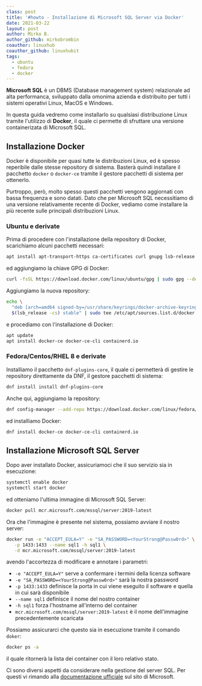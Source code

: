 ```yaml
---
class: post
title: '#howto - Installazione di Microsoft SQL Server via Docker'
date: 2021-03-22
layout: post
author: Mirko B.
author_github: mirkobrombin
coauthor: linuxhub
coauthor_github: linuxhubit
tags:
  - ubuntu  
  - fedora  
  - docker
---
```

**Microsoft SQL** è un DBMS (Database management system) relazionale ad alta performanca, sviluppato dalla omonima azienda e distribuito per tutti i sistemi operativi Linux, MacOS e Windows.

In questa guida vedremo come installarlo su qualsiasi distribuzione Linux tramite l'utilizzo di **Docker**, il quale ci permette di sfruttare una versione containerizata di Microsoft SQL.

## Installazione Docker
Docker è disponibile per quasi tutte le distribuzioni Linux, ed è spesso reperibile dalle stesse repository di sistema. Basterà quindi installare il pacchetto `docker` o `docker-ce` tramite il gestore pacchetti di sistema per ottenerlo.

Purtroppo, però, molto spesso questi pacchetti vengono aggiornati con bassa frequenza e sono datati. Dato che per Microsoft SQL necessitiamo di una versione relativamente recente di Docker, vediamo come installare la più recente sulle principali distribuzioni Linux.

### Ubuntu e derivate
Prima di procedere con l'installazione della repository di Docker, scarichiamo alcuni pacchetti necessari:

```bash
apt install apt-transport-https ca-certificates curl gnupg lsb-release
```

ed aggiungiamo la chiave GPG di Docker:

```bash
curl -fsSL https://download.docker.com/linux/ubuntu/gpg | sudo gpg --dearmor -o /usr/share/keyrings/docker-archive-keyring.gpg
```

Aggiungiamo la nuova repository:

```bash
echo \
  "deb [arch=amd64 signed-by=/usr/share/keyrings/docker-archive-keyring.gpg] https://download.docker.com/linux/ubuntu \
  $(lsb_release -cs) stable" | sudo tee /etc/apt/sources.list.d/docker.list > /dev/null
```

e procediamo con l'installazione di Docker:

```bash
apt update
apt install docker-ce docker-ce-cli containerd.io
```

### Fedora/Centos/RHEL 8 e derivate
Installiamo il pacchetto `dnf-plugins-core`, il quale ci permetterà di gestire le repository direttamente da DNF, il gestore pacchetti di sistema:

```bash
dnf install install dnf-plugins-core
```

Anche qui, aggiungiamo la repository:

```bash
dnf config-manager --add-repo https://download.docker.com/linux/fedora/docker-ce.repo
```

ed installiamo Docker:

```bash
dnf install docker-ce docker-ce-cli containerd.io
```

## Installazione Microsoft SQL Server
Dopo aver installato Docker, assicuriamoci che il suo servizio sia in esecuzione:

```bash
systemctl enable docker
systemctl start docker
```

ed otteniamo l'ultima immagine di Microsoft SQL Server:

```bash
docker pull mcr.microsoft.com/mssql/server:2019-latest
```

Ora che l'immagine è presente nel sistema, possiamo avviare il nostro server:

```bash
docker run -e "ACCEPT_EULA=Y" -e "SA_PASSWORD=<YourStrong@Passw0rd>" \
   -p 1433:1433 --name sql1 -h sql1 \
   -d mcr.microsoft.com/mssql/server:2019-latest
```

avendo l'accortezza di modificare e annotare i parametri:
- `-e "ACCEPT_EULA=Y"` serve a confermare i termini della licenza software
- `-e "SA_PASSWORD=<YourStrong@Passw0rd>"` sarà la nostra password
- `-p 1433:1433` definisce la porta in cui viene eseguito il software e quella in cui sarà disponibile
- `--name sql1` definisce il nome del nostro container
- `-h sql1` forza l'hostname all'interno del container
- `mcr.microsoft.com/mssql/server:2019-latest` è il nome dell'immagine precedentemente scaricata

Possiamo assicurarci che questo sia in esecuzione tramite il comando `doker`:

```bash
docker ps -a
```

il quale ritornerà la lista dei container con il loro relativo stato.

Ci sono diversi aspetti da considerare nella gestione del server SQL. Per questi vi rimando alla [documentazione ufficiale](https://docs.microsoft.com/it-it/sql/linux/quickstart-install-connect-docker?view=sql-server-ver15&pivots=cs1-bash#change-the-sa-password) sul sito di Microsoft.

